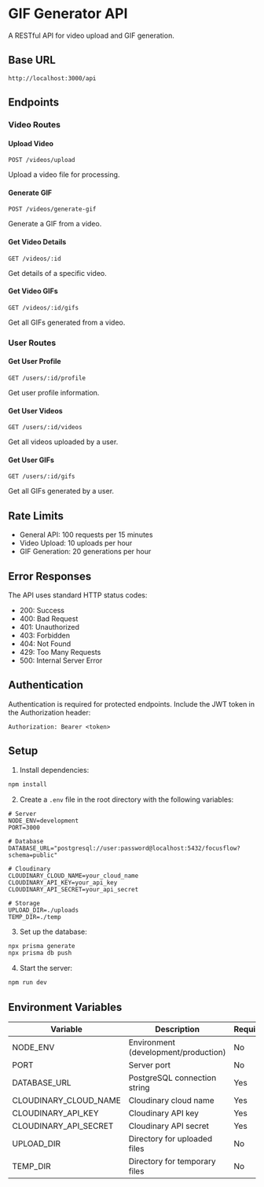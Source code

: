 # GIF Generator API

A RESTful API for video upload and GIF generation.

## Base URL

```
http://localhost:3000/api
```

## Endpoints

### Video Routes

#### Upload Video
```
POST /videos/upload
```
Upload a video file for processing.

#### Generate GIF
```
POST /videos/generate-gif
```
Generate a GIF from a video.

#### Get Video Details
```
GET /videos/:id
```
Get details of a specific video.

#### Get Video GIFs
```
GET /videos/:id/gifs
```
Get all GIFs generated from a video.

### User Routes

#### Get User Profile
```
GET /users/:id/profile
```
Get user profile information.

#### Get User Videos
```
GET /users/:id/videos
```
Get all videos uploaded by a user.

#### Get User GIFs
```
GET /users/:id/gifs
```
Get all GIFs generated by a user.

## Rate Limits

- General API: 100 requests per 15 minutes
- Video Upload: 10 uploads per hour
- GIF Generation: 20 generations per hour

## Error Responses

The API uses standard HTTP status codes:

- 200: Success
- 400: Bad Request
- 401: Unauthorized
- 403: Forbidden
- 404: Not Found
- 429: Too Many Requests
- 500: Internal Server Error

## Authentication

Authentication is required for protected endpoints. Include the JWT token in the Authorization header:

```
Authorization: Bearer <token>
```

## Setup

1. Install dependencies:
```bash
npm install
```

2. Create a `.env` file in the root directory with the following variables:
```env
# Server
NODE_ENV=development
PORT=3000

# Database
DATABASE_URL="postgresql://user:password@localhost:5432/focusflow?schema=public"

# Cloudinary
CLOUDINARY_CLOUD_NAME=your_cloud_name
CLOUDINARY_API_KEY=your_api_key
CLOUDINARY_API_SECRET=your_api_secret

# Storage
UPLOAD_DIR=./uploads
TEMP_DIR=./temp
```

3. Set up the database:
```bash
npx prisma generate
npx prisma db push
```

4. Start the server:
```bash
npm run dev
```

## Environment Variables

| Variable | Description | Required | Default |
|----------|-------------|----------|---------|
| NODE_ENV | Environment (development/production) | No | development |
| PORT | Server port | No | 3000 |
| DATABASE_URL | PostgreSQL connection string | Yes | - |
| CLOUDINARY_CLOUD_NAME | Cloudinary cloud name | Yes | - |
| CLOUDINARY_API_KEY | Cloudinary API key | Yes | - |
| CLOUDINARY_API_SECRET | Cloudinary API secret | Yes | - |
| UPLOAD_DIR | Directory for uploaded files | No | ./uploads |
| TEMP_DIR | Directory for temporary files | No | ./temp | 